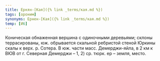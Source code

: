 ```yaml
---
title: Еркян-[Кая]({% link _terms/кая.md %})
tags: [ороним]
synonyms: Ернен-[Кая]({% link _terms/кая.md %})
temp: [И6]
---
```


Коническая обнаженная вершина с одиночными деревьями; склоны террасированы, юж.
обрывается скальной ребристой стеной Юркины скалы к верх. р. Сотера. В юж. части
масс. Демерджи-яйла, в 2 км к ВЮВ от г. Северная Демерджи – 1, 2) ср. тюрк. ер –
земля, место.
